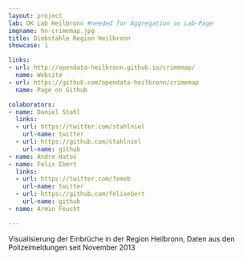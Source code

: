 ```yaml
---
layout: project
lab: OK Lab Heilbronn #needed for Aggregation on Lab-Page
imgname: hn-crimemap.jpg
title: Diebstähle Region Heilbronn
showcase: 1

links: 
- url: http://opendata-heilbronn.github.io/crimemap/
  name: Website
- url: https://github.com/opendata-heilbronn/crimemap
  name: Page on Github

colaborators:
- name: Daniel Stahl
  links:
  - url: https://twitter.com/stahlniel
    url-name: twitter
  - url: https://github.com/stahlniel
    url-name: github
- name: Andre Hatos
- name: Felix Ebert
  links:
  - url: https://twitter.com/femeb
    url-name: twitter
  - url: https://github.com/felixebert
    url-name: github
- name: Armin Feucht

---
```


Visualisierung der Einbrüche in der Region Heilbronn, Daten aus den Polizeimeldungen seit November 2013

